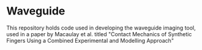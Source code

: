 # Waveguide
This repository holds code used in developing the waveguide imaging tool, used in a paper by Macaulay et al. titled "Contact Mechanics of Synthetic Fingers Using a Combined Experimental and Modelling Approach"
